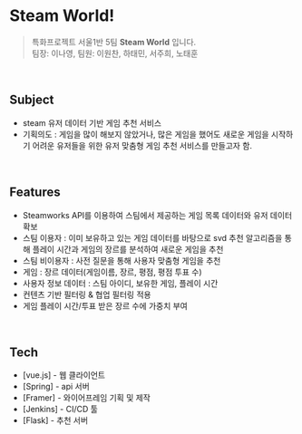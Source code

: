 # **Steam World!**


> 특화프로젝트 서울1반 5팀 **Steam World** 입니다. <br>
> 팀장: 이나영, 팀원: 이원찬, 하태민, 서주희, 노태훈

<br>

## Subject
- steam 유저 데이터 기반 게임 추천 서비스
- 기획의도 : 게임을 많이 해보지 않았거나, 많은 게임을 했어도 새로운 게임을 시작하기 어려운 유저들을 위한 유저 맞춤형 게임 추천 서비스를 만들고자 함.

<br>

## Features
- Steamworks API를 이용하여 스팀에서 제공하는 게임 목록 데이터와 유저 데이터 확보
- 스팀 이용자 : 이미 보유하고 있는 게임 데이터를 바탕으로 svd 추천 알고리즘을 통해 플레이 시간과 게임의 장르를 분석하여 새로운 게임을 추천
- 스팀 비이용자 : 사전 질문을 통해 사용자 맞춤형 게임을 추천
- 게임 : 장르 데이터(게임이름, 장르, 평점, 평점 투표 수)
- 사용자 정보 데이터 : 스팀 아이디, 보유한 게임, 플레이 시간
- 컨텐츠 기반 필터링 & 협업 필터링 적용
- 게임 플레이 시간/투표 받은 장르 수에 가중치 부여

<br>

## Tech
- [vue.js] - 웹 클라이언트
- [Spring] - api 서버
- [Framer] - 와이어프레임 기획 및 제작
- [Jenkins] - CI/CD 툴
- [Flask] - 추천 서버